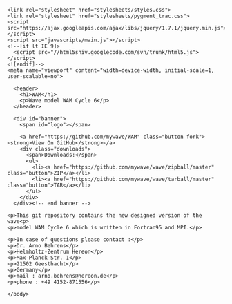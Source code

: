 <html>
  <head>
    <meta charset="utf-8">
    <meta http-equiv="X-UA-Compatible" content="chrome=1">

    <link rel="stylesheet" href="stylesheets/styles.css">
    <link rel="stylesheet" href="stylesheets/pygment_trac.css">
    <script src="https://ajax.googleapis.com/ajax/libs/jquery/1.7.1/jquery.min.js"></script>
    <script src="javascripts/main.js"></script>
    <!--[if lt IE 9]>
      <script src="//html5shiv.googlecode.com/svn/trunk/html5.js"></script>
    <![endif]-->
    <meta name="viewport" content="width=device-width, initial-scale=1, user-scalable=no">

  </head>
  <body>

      <header>
        <h1>WAM</h1>
        <p>Wave model WAM Cycle 6</p>
      </header>

      <div id="banner">
        <span id="logo"></span>

        <a href="https://github.com/mywave/WAM" class="button fork"><strong>View On GitHub</strong></a>
        <div class="downloads">
          <span>Downloads:</span>
          <ul>
            <li><a href="https://github.com/mywave/wave/zipball/master" class="button">ZIP</a></li>
            <li><a href="https://github.com/mywave/wave/tarball/master" class="button">TAR</a></li>
          </ul>
        </div>
      </div><!-- end banner -->
    
    <p>This git repository contains the new designed version of the wave<p> 
    <p>model WAM Cycle 6 which is written in Fortran95 and MPI.</p> 
   
    <p>In case of questions please contact :</p> 
    <p>Dr. Arno Behrens</p> 
    <p>Helmholtz-Zentrum Hereon</p>  
    <p>Max-Planck-Str. 1</p> 
    <p>21502 Geesthacht</p>  
    <p>Germany</p>  
    <p>mail : arno.behrens@hereon.de</p>  
    <p>phone : +49 4152-871556</p> 
    
    </body>
</html>
